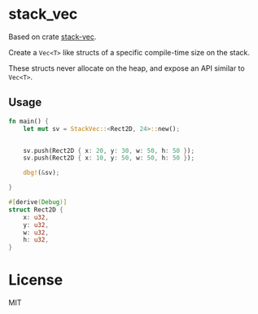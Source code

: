 # stack_vec  

Based on crate  [stack-vec](https://crates.io/crates/stack-vec).

Create a `Vec<T>` like structs of a specific compile-time size on the stack.

These structs never allocate on the heap, and expose an API similar to `Vec<T>`.

## Usage

``` rust
fn main() {
    let mut sv = StackVec::<Rect2D, 24>::new();


    sv.push(Rect2D { x: 20, y: 30, w: 50, h: 50 });
    sv.push(Rect2D { x: 10, y: 50, w: 50, h: 50 });

    dbg!(&sv);

}

#[derive(Debug)]
struct Rect2D {
    x: u32,
    y: u32,
    w: u32,
    h: u32,
}
```



# License
MIT

